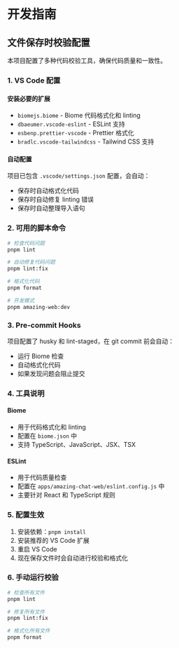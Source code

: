 # 开发指南

## 文件保存时校验配置

本项目配置了多种代码校验工具，确保代码质量和一致性。

### 1. VS Code 配置

#### 安装必要的扩展
- `biomejs.biome` - Biome 代码格式化和 linting
- `dbaeumer.vscode-eslint` - ESLint 支持
- `esbenp.prettier-vscode` - Prettier 格式化
- `bradlc.vscode-tailwindcss` - Tailwind CSS 支持

#### 自动配置
项目已包含 `.vscode/settings.json` 配置，会自动：
- 保存时自动格式化代码
- 保存时自动修复 linting 错误
- 保存时自动整理导入语句

### 2. 可用的脚本命令

```bash
# 检查代码问题
pnpm lint

# 自动修复代码问题
pnpm lint:fix

# 格式化代码
pnpm format

# 开发模式
pnpm amazing-web:dev
```

### 3. Pre-commit Hooks

项目配置了 husky 和 lint-staged，在 git commit 前会自动：
- 运行 Biome 检查
- 自动格式化代码
- 如果发现问题会阻止提交

### 4. 工具说明

#### Biome
- 用于代码格式化和 linting
- 配置在 `biome.json` 中
- 支持 TypeScript、JavaScript、JSX、TSX

#### ESLint
- 用于代码质量检查
- 配置在 `apps/amazing-chat-web/eslint.config.js` 中
- 主要针对 React 和 TypeScript 规则

### 5. 配置生效

1. 安装依赖：`pnpm install`
2. 安装推荐的 VS Code 扩展
3. 重启 VS Code
4. 现在保存文件时会自动进行校验和格式化

### 6. 手动运行校验

```bash
# 检查所有文件
pnpm lint

# 修复所有文件
pnpm lint:fix

# 格式化所有文件
pnpm format
``` 